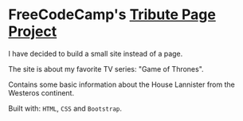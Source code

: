 # FreeCodeCamp's <a href="https://www.freecodecamp.org/challenges/build-a-tribute-page">Tribute Page Project</a>
I have decided to build a small site instead of a page.

The site is about my favorite TV series: "Game of Thrones".

Contains some basic information about the House Lannister from the Westeros continent.

Built with: <code>HTML</code>, <code>CSS</code> and <code>Bootstrap</code>.
